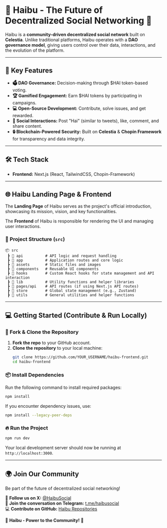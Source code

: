 # 🐝 Haibu - The Future of Decentralized Social Networking 🚀

Haibu is a **community-driven decentralized social network** built on **Celestia**. Unlike traditional platforms, Haibu operates with a **DAO governance model**, giving users control over their data, interactions, and the evolution of the platform.

---

## 🌟 Key Features

- **🗳️ DAO Governance:** Decision-making through $HAI token-based voting.
- **🏆 Gamified Engagement:** Earn $HAI tokens by participating in campaigns.
- **💻 Open-Source Development:** Contribute, solve issues, and get rewarded.
- **💬 Social Interactions:** Post "Hai" (similar to tweets), like, comment, and share content.
- **🔒 Blockchain-Powered Security:** Built on **Celestia** & **Chopin Framework** for transparency and data integrity.

---

## 🛠️ Tech Stack

- **Frontend:** Next.js (React, TailwindCSS, Chopin-Framework)
---

## 🌐 Haibu Landing Page & Frontend

The **Landing Page** of Haibu serves as the project's official introduction, showcasing its mission, vision, and key functionalities.

The **Frontend** of Haibu is responsible for rendering the UI and managing user interactions.

### 📁 Project Structure (`src`)

```
📦 src
 ┣ 📂 api          # API logic and request handling
 ┣ 📂 app          # Application routes and core logic
 ┣ 📂 assets       # Static files and images
 ┣ 📂 components   # Reusable UI components
 ┣ 📂 hooks        # Custom React hooks for state management and API interaction
 ┣ 📂 lib          # Utility functions and helper libraries
 ┣ 📂 pages/api    # API routes (if using Next.js API routes)
 ┣ 📂 store        # Global state management (e.g., Zustand)
 ┣ 📂 utils        # General utilities and helper functions
```

---

## 💻 Getting Started (Contribute & Run Locally)

### 🚀 Fork & Clone the Repository

1. **Fork the repo** to your GitHub account.
2. **Clone the repository** to your local machine:
   ```sh
   git clone https://github.com/YOUR_USERNAME/haibu-frontend.git
   cd haibu-frontend
   ```

### 📦 Install Dependencies

Run the following command to install required packages:

```sh
npm install
```

If you encounter dependency issues, use:

```sh
npm install --legacy-peer-deps
```

### 🔥 Run the Project

```sh
npm run dev
```

Your local development server should now be running at `http://localhost:3000`.

---

## 🌍 Join Our Community

Be part of the future of decentralized social networking!

📢 **Follow us on X:** [@HaibuSocial](https://x.com/haibusocial)  
💬 **Join the conversation on Telegram:** [t.me/haibusocial](https://t.me/haibusocial)  
💻 **Contribute on GitHub:** [Haibu Repositories](https://github.com/Haibu-Project)

🚀 **Haibu - Power to the Community!** 🐝

